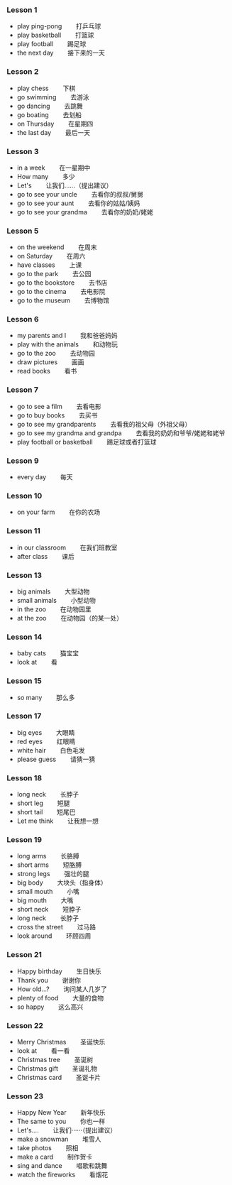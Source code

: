 ### Lesson 1

- play ping-pong                   　　打乒乓球
- play basketball                  　　打篮球
- play football                    　　踢足球
- the next day                     　　接下来的一天

### Lesson 2

- play chess                       　　下棋
- go swimming                      　　去游泳
- go dancing                       　　去跳舞
- go boating                       　　去划船
- on Thursday                      　　在星期四
- the last day                     　　最后一天

### Lesson 3

- in a week                        　　在一星期中
- How many                         　　多少
- Let's                            　　让我们……（提出建议）
- go to see your uncle             　　去看你的叔叔/舅舅
- go to see your aunt              　　去看你的姑姑/姨妈
- go to see your grandma           　　去看你的奶奶/姥姥

### Lesson 5

- on the weekend                   　　在周末
- on Saturday                      　　在周六
- have classes                     　　上课
- go to the park                   　　去公园
- go to the bookstore              　　去书店
- go to the cinema                 　　去电影院
- go to the museum                 　　去博物馆

### Lesson 6

- my parents and I                 　　我和爸爸妈妈
- play with the animals            　　和动物玩
- go to the zoo                    　　去动物园
- draw pictures                    　　画画
- read books                       　　看书

### Lesson 7

- go to see a film                 　　去看电影
- go to buy books                  　　去买书
- go to see my grandparents        　　去看我的祖父母（外祖父母）
- go to see my grandma and grandpa 　　去看我的奶奶和爷爷/姥姥和姥爷
- play football or basketball      　　踢足球或者打篮球

### Lesson 9

- every day                        　　每天

### Lesson 10

- on your farm                     　　在你的农场

### Lesson 11

- in our classroom                 　　在我们班教室
- after class                      　　课后

### Lesson 13

- big animals                      　　大型动物
- small animals                    　　小型动物
- in the zoo                       　　在动物园里
- at the zoo                       　　在动物园（的某一处）

### Lesson 14

- baby cats                        　　猫宝宝
- look at                          　　看

### Lesson 15

- so many                          　　那么多

### Lesson 17

- big eyes                         　　大眼睛
- red eyes                         　　红眼睛
- white hair                       　　白色毛发
- please guess                     　　请猜一猜

### Lesson 18

- long neck                        　　长脖子
- short leg                        　　短腿
- short tail                       　　短尾巴
- Let me think                     　　让我想一想

### Lesson 19

- long arms                        　　长胳膊
- short arms                       　　短胳膊
- strong legs                      　　强壮的腿
- big body                         　　大块头（指身体）
- small mouth                      　　小嘴
- big mouth                        　　大嘴
- short neck                       　　短脖子
- long neck                        　　长脖子
- cross the street                 　　过马路
- look around                      　　环顾四周

### Lesson 21

- Happy birthday                   　　生日快乐
- Thank you                        　　谢谢你
- How old...?                      　　询问某人几岁了
- plenty of food                   　　大量的食物
- so happy                         　　这么高兴

### Lesson 22

- Merry Christmas                  　　圣诞快乐
- look at                          　　看一看
- Christmas tree                   　　圣诞树
- Christmas gift                   　　圣诞礼物
- Christmas card                   　　圣诞卡片


### Lesson 23

- Happy New Year                   　　新年快乐
- The same to you                  　　你也一样
- Let's....                        　　让我们······（提出建议）
- make a snowman                   　　堆雪人
- take photos                      　　照相
- make a card                      　　制作贺卡
- sing and dance                   　　唱歌和跳舞
- watch the fireworks              　　看烟花
